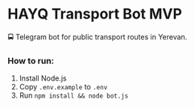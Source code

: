 # HAYQ Transport Bot MVP  
🚍 Telegram bot for public transport routes in Yerevan.  
### How to run:
1. Install Node.js
2. Copy `.env.example` to `.env`
3. Run `npm install && node bot.js`
